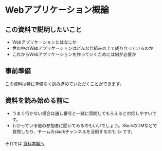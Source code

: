 # Webアプリケーション概論

## この資料で説明したいこと

- Webアプリケーションとはなにか
- 世の中のWebアプリケーションはどんな仕組みの上で成り立っているのか
- これからWebアプリケーションを作っていくためには何が必要か

## 事前準備

この資料は特に準備なく読み進めていただくことができます。

## 資料を読み始める前に

- うまく行かない場合は通し番号と一緒に質問してもらえると対応しやすいです。
- わかっている他の参加者に聞いてみるのもいいでしょう。SlackのDMなどで質問したり、チームのslackチャンネルを活用するのも 👍 です。

それでは [資料本編へ](./SLIDE.md)
